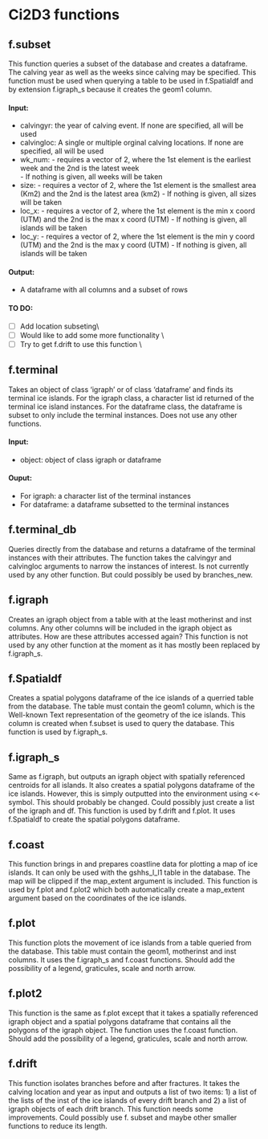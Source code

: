# Ci2D3 functions

## f.subset 
This function queries a subset of the database and creates a dataframe. The calving year as well as the weeks since calving may be specified. This function must be used when querying a table to be used in f.Spatialdf and by extension f.igraph_s because it creates the geom1 column.

 #### Input:
 - calvingyr: the year of calving event. If none are specified, all will be used  
 - calvingloc: A single or multiple orginal calving locations. If none are specified, all will be used
 - wk_num: - requires a vector of 2, where the 1st element is the earliest week and the 2nd is the latest week  
           - If nothing is given, all weeks will be taken 
 - size: - requires a vector of 2, where the 1st element is the smallest area (Km2) and the 2nd is the latest area (km2)
         - If nothing is given, all sizes will be taken 
 - loc_x: - requires a vector of 2, where the 1st element is the min x coord (UTM) and the 2nd is the max x coord (UTM)
          - If nothing is given, all islands will be taken 
 - loc_y: - requires a vector of 2, where the 1st element is the min y coord (UTM) and the 2nd is the max y coord (UTM)
          - If nothing is given, all islands will be taken 
 #### Output: 
 - A dataframe with all columns and a subset of rows    
 
 #### TO DO:   
 - [ ] Add location subseting\  
 - [ ] Would like to add some more functionality \  
 - [ ] Try to get f.drift to use this function \

## f.terminal
Takes an object of class ‘igraph’ or of class ‘dataframe’ and finds its terminal ice islands. For the igraph class, a character list id returned of the terminal ice island instances. For the dataframe class, the dataframe is subset to only include the terminal instances. Does not use any other functions.  

#### Input:  
- object: object of class igraph or dataframe
#### Ouput:  
- For igraph: a character list of the terminal instances  
- For dataframe: a dataframe subsetted to the terminal instances

## f.terminal_db
Queries directly from the database and returns a dataframe of the terminal instances with their attributes. The function takes the calvingyr and calvingloc arguments to narrow the instances of interest. Is not currently used by any other function. But could possibly be used by branches_new.

## f.igraph
Creates an igraph object from a table with at the least motherinst and inst columns. Any other columns will be included in the igraph object as attributes. How are these attributes accessed again? This function is not used by any other function at the moment as it has mostly been replaced by f.igraph_s. 

## f.Spatialdf
Creates a spatial polygons dataframe of the ice islands of a querried table from the database. The table must contain the geom1 column, which is the Well-known Text representation of the geometry of the ice islands. This column is created when f.subset is used to query the database. This function is used by f.igraph_s.

## f.igraph_s
Same as f.igraph, but outputs an igraph object with spatially referenced centroids for all islands. It also creates a spatial polygons dataframe of the ice islands. However, this is simply outputted into the environment using <<- symbol. This should probably be changed. Could possibly just create a list of the igraph and df. This function is used by f.drift and f.plot. It uses f.Spatialdf to create the spatial polygons dataframe.

## f.coast
This function brings in and prepares coastline data for plotting a map of ice islands. It can only be used with the gshhs_l_l1 table in the database. The map will be clipped if the map_extent argument is included. This function is used by f.plot and f.plot2 which both automatically create a map_extent argument based on the coordinates of the ice islands. 

## f.plot
This function plots the movement of ice islands from a table queried from the database. This table must contain the geom1, motherinst and inst columns. It uses the f.igraph_s and f.coast functions. Should add the possibility of a legend, graticules, scale and north arrow. 

## f.plot2
This function is the same as f.plot except that it takes a spatially referenced igraph object and a spatial polygons dataframe that contains all the polygons of the igraph object. The function uses the f.coast function. Should add the possibility of a legend, graticules, scale and north arrow.

## f.drift
This function isolates branches before and after fractures. It takes the calving location and year as input and outputs a list of two items: 1) a list of the lists of the inst of the ice islands of every drift branch and 2) a list of igraph objects of each drift branch. This function needs some improvements. Could possibly use f. subset and maybe other smaller functions to reduce its length.

